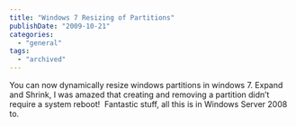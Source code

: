 ```yaml
---
title: "Windows 7 Resizing of Partitions"
publishDate: "2009-10-21"
categories: 
  - "general"
tags:
  - "archived"
---
```


You can now dynamically resize windows partitions in windows 7. Expand and Shrink, I was amazed that creating and removing a partition didn’t require a system reboot!  Fantastic stuff, all this is in Windows Server 2008 to.
